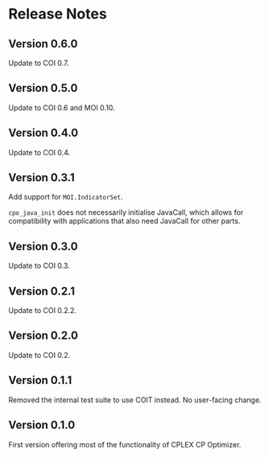 Release Notes
=============

Version 0.6.0
-------------

Update to COI 0.7.


Version 0.5.0
-------------

Update to COI 0.6 and MOI 0.10.


Version 0.4.0
-------------

Update to COI 0.4.


Version 0.3.1
-------------

Add support for `MOI.IndicatorSet`.

`cpo_java_init` does not necessarily initialise JavaCall, which allows for 
compatibility with applications that also need JavaCall for other parts.


Version 0.3.0
-------------

Update to COI 0.3.


Version 0.2.1
-------------

Update to COI 0.2.2.


Version 0.2.0
-------------

Update to COI 0.2.


Version 0.1.1
-------------

Removed the internal test suite to use COIT instead. No user-facing change.


Version 0.1.0
-------------

First version offering most of the functionality of CPLEX CP Optimizer.
